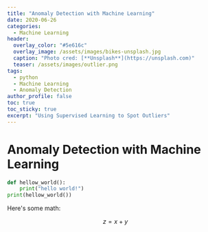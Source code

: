 ```yaml
---
title: "Anomaly Detection with Machine Learning"
date: 2020-06-26
categories:
  - Machine Learning
header:
  overlay_color: "#5e616c"
  overlay_image: /assets/images/bikes-unsplash.jpg
  caption: "Photo cred: [**Unsplash**](https://unsplash.com)"
  teaser: /assets/images/outlier.png  
tags:
  - python
  - Machine Learning
  - Anomaly Detection
author_profile: false
toc: true
toc_sticky: true
excerpt: "Using Supervised Learning to Spot Outliers"
---
```



# Anomaly Detection with Machine Learning


```python
def hellow_world():
    print("hello world!")
print(hellow_world())    
```


Here's some math:

$$z=x+y$$
